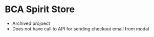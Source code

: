 # BCA Spirit Store
- Archived projoect
- Does not have call to API for sending checkout email from modal
